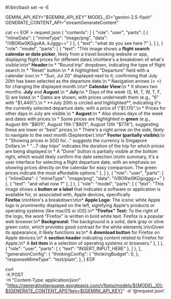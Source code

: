 #!/bin/bash
set -e -E

GEMINI_API_KEY="$GEMINI_API_KEY"
MODEL_ID="gemini-2.5-flash"
GENERATE_CONTENT_API="streamGenerateContent"

cat << EOF > request.json
{
    "contents": [
      {
        "role": "user",
        "parts": [
          {
            "inlineData": {
              "mimeType": "image/png",
              "data": "iVBORw0KGgoAA..kJggg=="
            }
          },
          {
            "text": "what do you see here ?"
          },
        ]
      },
      {
        "role": "model",
        "parts": [
          {
            "text": "This image shows a **flight search calendar or date picker**, likely from a travel booking website or app, displaying flight prices for different dates.\n\nHere's a breakdown of what's visible:\n\n*   **Header:**\n    *   \"Round trip\" dropdown, indicating the type of flight search.\n    *   \"Reset\" button.\n    *   A highlighted \"Departure\" field with a calendar icon.\n    *   \"Sun, Jul 20\" displayed next to it, confirming that July 20th has been selected as the departure date.\n    *   Navigation arrows (< >) for changing the displayed month.\n\n*   **Calendar View:**\n    *   It shows two months: **July** and **August**.\n    *   **July:**\n        *   Days of the week (S, M, T, W, T, F, S) are listed.\n        *   Dates are shown, with prices underneath them (e.g., \"6\" with \"$1,440\").\n        *   **July 20th is circled and highlighted**, indicating it's the currently selected departure date, with a price of \"$1,170\".\n        *   Prices for other days in July are visible.\n    *   **August:**\n        *   Also shows days of the week and dates with prices.\n        *   Some prices are highlighted in **green** (e.g., August 6th \"$801\", August 11th \"$801\", August 12th \"$774\"), suggesting these are lower or \"best\" prices.\n        *   There's a right arrow on the side, likely to navigate to the next month (September).\n\n*   **Footer (partially visible):**\n    *   \"Showing prices in SGD for...\" suggests the currency is Singapore Dollars.\n    *   \"...7-day trips\" indicates the duration of the trip for which prices are being displayed.\n    *   A \"Done\" button is partially visible at the bottom right, which would likely confirm the date selection.\n\nIn summary, it's a user interface for selecting a flight departure date, with an emphasis on showing prices directly on the calendar for easy comparison. The green prices indicate the most affordable options."
          },
        ]
      },
      {
        "role": "user",
        "parts": [
          {
            "inlineData": {
              "mimeType": "image/png",
              "data": "iVBORw0KGgoggg=="
            }
          },
          {
            "text": "and what now ?"
          },
        ]
      },
      {
        "role": "model",
        "parts": [
          {
            "text": "This image shows a **button or a label** that indicates a software or application is available for, or associated with, Apple devices, specifically **Firefox**.\n\nHere's a breakdown:\n\n*   **Apple Logo:** The iconic white Apple logo is prominently displayed on the left, signifying Apple's products or operating systems (like macOS or iOS).\n*   **\"Firefox\" Text:** To the right of the logo, the word \"Firefox\" is written in bold white text. Firefox is a popular web browser.\n*   **Background:** The background is a solid, dark gray or olive green color, which provides good contrast for the white elements.\n\nGiven its appearance, it likely functions as:\n*   A **download button** for Firefox on Apple devices.\n*   A **section header** indicating content related to Firefox for Apple.\n*   A **list item** in a selection of operating systems or browsers."
          },
        ]
      },
      {
        "role": "user",
        "parts": [
          {
            "text": "INSERT_INPUT_HERE"
          },
        ]
      },
    ],
    "generationConfig": {
      "thinkingConfig": {
        "thinkingBudget": 0,
      },
      "responseMimeType": "text/plain",
    },
}
EOF

curl \
-X POST \
-H "Content-Type: application/json" \
"https://generativelanguage.googleapis.com/v1beta/models/${MODEL_ID}:${GENERATE_CONTENT_API}?key=${GEMINI_API_KEY}" -d '@request.json'
